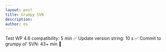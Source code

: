 ```yaml
---
layout: post
title: Grumpy SVN
description:
author: ds
---
```


Test WP 4.6 compatibility: 5 min ✅
Update version string: 10 s ✅
Commit to grumpy ol’ SVN: 43+ min 👹
